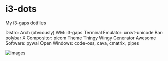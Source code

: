 # i3-dots

My i3-gaps dotfiles

Distro: Arch (obviously)
WM: i3-gaps
Terminal Emulator: urxvt-unicode
Bar: polybar
X Compositor: picom
Theme Thingy Wingy Generator Awesome Software: pywal
Open Windows: code-oss, cava, cmatrix, pipes

![images](https://i.redd.it/cal68ly585581.jpg)
